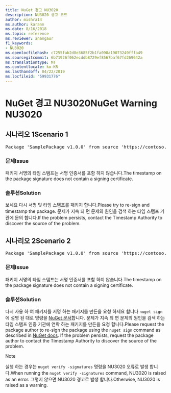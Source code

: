 ```yaml
---
title: NuGet 경고 NU3020
description: NU3020 경고 코드
author: mishra14
ms.author: karann
ms.date: 8/16/2018
ms.topic: reference
ms.reviewer: anangaur
f1_keywords:
- NU3020
ms.openlocfilehash: c7255fab2d8e3685f2b1fa098a19073249fffa49
ms.sourcegitcommit: 6b71926f062ecddb8729ef8567baf67fd269642a
ms.translationtype: MT
ms.contentlocale: ko-KR
ms.lasthandoff: 04/22/2019
ms.locfileid: "59931776"
---
```

# <a name="nuget-warning-nu3020"></a><span data-ttu-id="ad0bb-103">NuGet 경고 NU3020</span><span class="sxs-lookup"><span data-stu-id="ad0bb-103">NuGet Warning NU3020</span></span>

## <a name="scenario-1"></a><span data-ttu-id="ad0bb-104">시나리오 1</span><span class="sxs-lookup"><span data-stu-id="ad0bb-104">Scenario 1</span></span>

<pre>Package 'SamplePackage v1.0.0' from source 'https://contoso.com/index.json': The timestamp does not have a signing certificate.</pre>

### <a name="issue"></a><span data-ttu-id="ad0bb-105">문제</span><span class="sxs-lookup"><span data-stu-id="ad0bb-105">Issue</span></span>

<span data-ttu-id="ad0bb-106">패키지 서명의 타임 스탬프는 서명 인증서를 포함 하지 않습니다.</span><span class="sxs-lookup"><span data-stu-id="ad0bb-106">The timestamp on the package signature does not contain a signing certificate.</span></span>


### <a name="solution"></a><span data-ttu-id="ad0bb-107">솔루션</span><span class="sxs-lookup"><span data-stu-id="ad0bb-107">Solution</span></span>

<span data-ttu-id="ad0bb-108">보세요 다시 서명 및 타임 스탬프를 패키지 합니다.</span><span class="sxs-lookup"><span data-stu-id="ad0bb-108">Please try to re-sign and timestamp the package.</span></span> <span data-ttu-id="ad0bb-109">문제가 지속 되 면 문제의 원인을 검색 하는 타임 스탬프 기관에 문의 합니다.</span><span class="sxs-lookup"><span data-stu-id="ad0bb-109">If the problem persists, contact the Timestamp Authority to discover the source of the problem.</span></span>



## <a name="scenario-2"></a><span data-ttu-id="ad0bb-110">시나리오 2</span><span class="sxs-lookup"><span data-stu-id="ad0bb-110">Scenario 2</span></span>

<pre>Package 'SamplePackage v1.0.0' from source 'https://contoso.com/index.json': The primary signature's timestamp does not have a signing certificate.</pre>

### <a name="issue"></a><span data-ttu-id="ad0bb-111">문제</span><span class="sxs-lookup"><span data-stu-id="ad0bb-111">Issue</span></span>

<span data-ttu-id="ad0bb-112">패키지 서명의 타임 스탬프는 서명 인증서를 포함 하지 않습니다.</span><span class="sxs-lookup"><span data-stu-id="ad0bb-112">The timestamp on the package signature does not contain a signing certificate.</span></span>


### <a name="solution"></a><span data-ttu-id="ad0bb-113">솔루션</span><span class="sxs-lookup"><span data-stu-id="ad0bb-113">Solution</span></span>

<span data-ttu-id="ad0bb-114">다시 사용 하 여 패키지를 서명 하는 패키지를 만든을 요청 하세요 합니다 `nuget sign` 에 설명 된 대로 명령을 [NuGet 문서](https://docs.microsoft.com/en-us/nuget/create-packages/sign-a-package)합니다. 문제가 지속 되 면 문제의 원인을 검색 하는 타임 스탬프 인증 기관에 연락 하는 패키지를 만든을 요청 합니다.</span><span class="sxs-lookup"><span data-stu-id="ad0bb-114">Please request the package author to re-sign the package using the `nuget sign` command as described in [NuGet docs](https://docs.microsoft.com/en-us/nuget/create-packages/sign-a-package). If the problem persists, request the package author to contact the Timestamp Authority to discover the source of the problem.</span></span>


> [!Note]
> <span data-ttu-id="ad0bb-115">실행 하는 경우는 `nuget verify -signatures` 명령을 NU3020 오류로 발생 합니다.</span><span class="sxs-lookup"><span data-stu-id="ad0bb-115">When running the `nuget verify -signatures` command, NU3020 is raised as an error.</span></span> <span data-ttu-id="ad0bb-116">그렇지 않으면 NU3020 경고로 발생 합니다.</span><span class="sxs-lookup"><span data-stu-id="ad0bb-116">Otherwise, NU3020 is raised as a warning.</span></span>